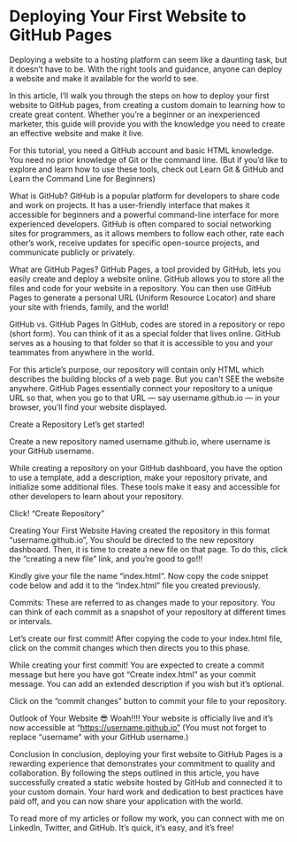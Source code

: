 <h1>Deploying Your First Website to GitHub Pages</h1>
Deploying a website to a hosting platform can seem like a daunting task, but it doesn’t have to be. With the right tools and guidance, anyone can deploy a website and make it available for the world to see.

In this article, I’ll walk you through the steps on how to deploy your first website to GitHub pages, from creating a custom domain to learning how to create great content. Whether you’re a beginner or an inexperienced marketer, this guide will provide you with the knowledge you need to create an effective website and make it live.

For this tutorial, you need a GitHub account and basic HTML knowledge. You need no prior knowledge of Git or the command line. (But if you’d like to explore and learn how to use these tools, check out Learn Git & GitHub and Learn the Command Line for Beginners)


What is GitHub?
GitHub is a popular platform for developers to share code and work on projects. It has a user-friendly interface that makes it accessible for beginners and a powerful command-line interface for more experienced developers. GitHub is often compared to social networking sites for programmers, as it allows members to follow each other, rate each other’s work, receive updates for specific open-source projects, and communicate publicly or privately.


What are GitHub Pages?
GitHub Pages, a tool provided by GitHub, lets you easily create and deploy a website online. GitHub allows you to store all the files and code for your website in a repository. You can then use GitHub Pages to generate a personal URL (Uniform Resource Locator) and share your site with friends, family, and the world!

GitHub vs. GitHub Pages
In GitHub, codes are stored in a repository or repo (short form). You can think of it as a special folder that lives online. GitHub serves as a housing to that folder so that it is accessible to you and your teammates from anywhere in the world.

For this article’s purpose, our repository will contain only HTML which describes the building blocks of a web page. But you can't SEE the website anywhere. GitHub Pages essentially connect your repository to a unique URL so that, when you go to that URL — say username.github.io — in your browser, you’ll find your website displayed.

Create a Repository
Let’s get started!

Create a new repository named username.github.io, where username is your GitHub username.



While creating a repository on your GitHub dashboard, you have the option to use a template, add a description, make your repository private, and initialize some additional files. These tools make it easy and accessible for other developers to learn about your repository.

Click! “Create Repository”

Creating Your First Website
Having created the repository in this format “username.github.io”, You should be directed to the new repository dashboard. Then, it is time to create a new file on that page. To do this, click the “creating a new file” link, and you’re good to go!!!


Kindly give your file the name “index.html”. Now copy the code snippet code below and add it to the “index.html” file you created previously.


Commits: These are referred to as changes made to your repository. You can think of each commit as a snapshot of your repository at different times or intervals.

Let’s create our first commit! After copying the code to your index.html file, click on the commit changes which then directs you to this phase.


While creating your first commit! You are expected to create a commit message but here you have got “Create index.html” as your commit message. You can add an extended description if you wish but it’s optional.

Click on the “commit changes” button to commit your file to your repository.

Outlook of Your Website 😎
Woah!!!! Your website is officially live and it’s now accessible at “https://username.github.io” (You must not forget to replace “username” with your GitHub username.)


Conclusion
In conclusion, deploying your first website to GitHub Pages is a rewarding experience that demonstrates your commitment to quality and collaboration. By following the steps outlined in this article, you have successfully created a static website hosted by GitHub and connected it to your custom domain. Your hard work and dedication to best practices have paid off, and you can now share your application with the world.

To read more of my articles or follow my work, you can connect with me on LinkedIn, Twitter, and GitHub. It’s quick, it’s easy, and it’s free!
